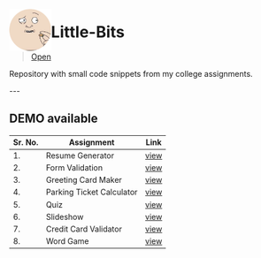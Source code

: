 <p>
  <img align="left" width="15%" src="https://github.com/jassusharma660/Little-Bits/blob/master/guide/lilbits.png">   
  
# Little-Bits    

>[Open](https://jassusharma660.github.io/Little-Bits/)   

Repository with small code snippets from my college assignments.
</p>
---    


## DEMO available     

| Sr. No. | Assignment          | Link |
|----|---------------------------|------------------------------------------------------------------------------------------------------------|
| 1. | Resume Generator          | [view](https://github.com/jassusharma660/Little-Bits/blob/master/web/resumeGenerator/resumeGenerator.html) |
| 2. | Form Validation           | [view](https://github.com/jassusharma660/Little-Bits/blob/master/web/formValidation/validateForm.html)     |
| 3. | Greeting Card Maker       | [view](https://github.com/jassusharma660/Little-Bits/blob/master/web/greetings/greetingDesigner.html)      |
| 4. | Parking Ticket Calculator | [view](https://github.com/jassusharma660/Little-Bits/blob/master/web/parkingFee/parkingTickets.html)       |
| 5. | Quiz                      | [view](https://github.com/jassusharma660/Little-Bits/blob/master/web/quiz/quiz.html)                       |
| 6. | Slideshow                 | [view](https://github.com/jassusharma660/Little-Bits/blob/master/web/slideshow/slideShow.html)             |
| 7. | Credit Card Validator     | [view](https://github.com/jassusharma660/Little-Bits/blob/master/web/validateCard/validateCard.html)       |
| 8. | Word Game                 | [view](https://github.com/jassusharma660/Little-Bits/blob/master/web/wordGame/wordGame.html)               |
